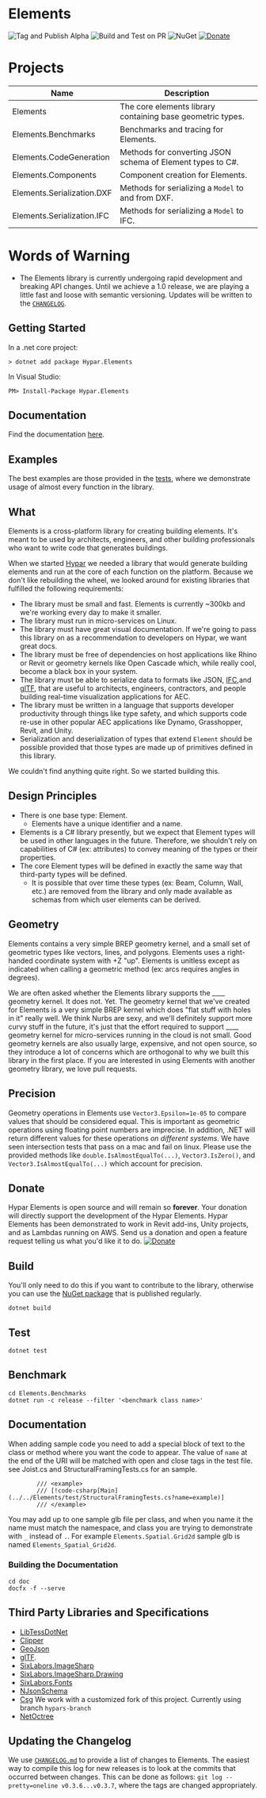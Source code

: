 # Elements

![Tag and Publish Alpha](https://github.com/hypar-io/Elements/workflows/Tag%20and%20Publish%20Alpha/badge.svg)
![Build and Test on PR](https://github.com/hypar-io/Elements/workflows/Build%20and%20Test%20on%20PR/badge.svg)
![NuGet](https://img.shields.io/nuget/v/Hypar.Elements.svg)
[![Donate](https://img.shields.io/badge/Donate-PayPal-green.svg)](https://www.paypal.com/cgi-bin/webscr?cmd=_s-xclick&hosted_button_id=3HBW7BYRSBZYE)

# Projects
|Name|Description|
|----|----|
|Elements|The core elements library containing base geometric types.|
|Elements.Benchmarks|Benchmarks and tracing for Elements.|
|Elements.CodeGeneration|Methods for converting JSON schema of Element types to C#.|
|Elements.Components|Component creation for Elements.|
|Elements.Serialization.DXF|Methods for serializing a `Model` to and from DXF.|
|Elements.Serialization.IFC|Methods for serializing a `Model` to IFC.|

# Words of Warning
- The Elements library is currently undergoing rapid development and breaking API changes. Until we achieve a 1.0 release, we are playing a little fast and loose with semantic versioning. Updates will be written to the [`CHANGELOG`](CHANGELOG.md).

## Getting Started
In a .net core project:
```
> dotnet add package Hypar.Elements
```
In Visual Studio:
```
PM> Install-Package Hypar.Elements
```
## Documentation
Find the documentation [here](https://hypar-io.github.io/Elements/index.html).

## Examples
The best examples are those provided in the [tests](https://github.com/hypar-io/Elements/tree/master/Elements/test), where we demonstrate usage of almost every function in the library.

## What
Elements is a cross-platform library for creating building elements. It's meant to be used by architects, engineers, and other building professionals who want to write code that generates buildings.

When we started [Hypar](https://www.hypar.io) we needed a library that would generate building elements and run at the core of each function on the platform. Because we don't like rebuilding the wheel, we looked around for existing libraries that fulfilled the following requirements:
- The library must be small and fast. Elements is currently ~300kb and we're working every day to make it smaller.
- The library must run in micro-services on Linux.
- The library must have great visual documentation. If we're going to pass this library on as a recommendation to developers on Hypar, we want great docs.
- The library must be free of dependencies on host applications like Rhino or Revit or geometry kernels like Open Cascade which, while really cool, become a black box in your system.
- The library must be able to serialize data to formats like JSON, [IFC](https://www.buildingsmart.org/about/what-is-openbim/ifc-introduction/),and [glTF](https://www.khronos.org/gltf/), that are useful to architects, engineers, contractors, and people building real-time visualization applications for AEC.
- The library must be written in a language that supports developer productivity through things like type safety, and which supports code re-use in other popular AEC applications like Dynamo, Grasshopper, Revit, and Unity.
- Serialization and deserialization of types that extend `Element` should be possible provided that those types are made up of primitives defined in this library.

We couldn't find anything quite right. So we started building this.

## Design Principles
- There is one base type: Element.
  - Elements have a unique identifier and a name.
- Elements is a C# library presently, but we expect that Element types will be used in other languages in the future. Therefore, we shouldn't rely on capabilities of C# (ex: attributes) to convey meaning of the types or their properties.
- The core Element types will be defined in exactly the same way that third-party types will be defined.
  - It is possible that over time these types (ex: Beam, Column, Wall, etc.) are removed from the library and only made available as schemas from which user elements can be derived.

## Geometry
Elements contains a very simple BREP geometry kernel, and a small set of geometric types like vectors, lines, and polygons. Elements uses a right-handed coordinate system with +Z "up". Elements is unitless except as indicated when calling a geometric method (ex: arcs requires angles in degrees).

We are often asked whether the Elements library supports the ____ geometry kernel. It does not. Yet. The geometry kernel that we've created for Elements is a very simple BREP kernel which does "flat stuff with holes in it" really well. We think Nurbs are sexy, and we'll definitely support more curvy stuff in the future, it's just that the effort required to support ____ geometry kernel for micro-services running in the cloud is not small. Good geometry kernels are also usually large, expensive, and not open source, so they introduce a lot of concerns which are orthogonal to why we built this library in the first place. If you are interested in using Elements with another geometry library, we love pull requests.

## Precision
Geometry operations in Elements use `Vector3.Epsilon=1e-05` to compare values that should be considered equal. This is important as geometric operations using floating point numbers are imprecise. In addition, .NET will return different values for these operations _on different systems_. We have seen intersection tests that pass on a mac and fail on linux. Please use the provided methods like `double.IsAlmostEqualTo(...)`, `Vector3.IsZero()`, and `Vector3.IsAlmostEqualTo(...)` which account for precision.

## Donate
Hypar Elements is open source and will remain so **forever**. Your donation will directly support the development of the Hypar Elements. Hypar Elements has been demonstrated to work in Revit add-ins, Unity projects, and as Lambdas running on AWS. Send us a donation and open a feature request telling us what you'd like it to do.
[![Donate](https://img.shields.io/badge/Donate-PayPal-green.svg)](https://www.paypal.com/cgi-bin/webscr?cmd=_s-xclick&hosted_button_id=3HBW7BYRSBZYE)

## Build
You'll only need to do this if you want to contribute to the library, otherwise you can use the [NuGet package](https://www.nuget.org/) that is published regularly.

```
dotnet build
```

## Test
```
dotnet test
```

## Benchmark
```
cd Elements.Benchmarks
dotnet run -c release --filter '<benchmark class name>'
```

## Documentation
When adding sample code you need to add a special block of text to the class or method where you want the code to appear.  The value of `name` at the end of the URI will be matched with open and close tags in the test file. see Joist.cs and StructuralFramingTests.cs for an sample.
```
        /// <example>
        /// [!code-csharp[Main](../../Elements/test/StructuralFramingTests.cs?name=example)]
        /// </example>
```
You may add up to one sample glb file per class, and when you name it the name must match the namespace, and class you are trying to demonstrate with `_` instead of `.`.  For example `Elements.Spatial.Grid2d` sample glb is named `Elements_Spatial_Grid2d`.
### Building the Documentation
```
cd doc
docfx -f --serve
```

## Third Party Libraries and Specifications

- [LibTessDotNet](https://github.com/speps/LibTessDotNet)
- [Clipper](http://www.angusj.com/delphi/clipper.php)
- [GeoJson](http://geojson.org/)
- [glTF](https://www.khronos.org/gltf/).
- [SixLabors.ImageSharp](https://github.com/SixLabors/ImageSharp)
- [SixLabors.ImageSharp.Drawing](https://github.com/SixLabors/ImageSharp.Drawing)
- [SixLabors.Fonts](https://github.com/SixLabors/Fonts)
- [NJsonSchema](https://github.com/RicoSuter/NJsonSchema)
- [Csg](https://github.com/praeclarum/Csg) We work with a customized fork of this project.  Currently using branch `hypars-branch`
- [NetOctree](https://github.com/mcserep/NetOctree)

## Updating the Changelog
We use [`CHANGELOG.md`](CHANGELOG.md) to provide a list of changes to Elements. The easiest way to compile this log for new releases is to look at the commits that occurred between changes. This can be done as follows: `git log --pretty=oneline v0.3.6...v0.3.7`, where the tags are changed appropriately.
